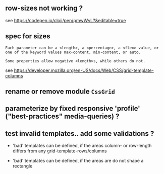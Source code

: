 row-sizes not working ?
-

see https://codepen.io/clojj/pen/pmwWvL?&editable=true

spec for sizes
-

`Each parameter can be a <length>, a <percentage>, a <flex> value, or one of the keyword values max-content, min-content, or auto.`

`Some properties allow negative <length>s, while others do not.`

see https://developer.mozilla.org/en-US/docs/Web/CSS/grid-template-columns

rename or remove module `CssGrid`
-

parameterize by fixed responsive 'profile' ("best-practices" media-queries) ?
-

test invalid templates.. add some validations ?
-

- 'bad' templates can be defined, if the areas column- or row-length differs from any grid-template-rows/columns 

- 'bad' templates can be defined, if the areas are do not shape a rectangle
